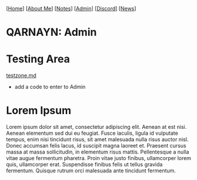 <link rel="icon" href="favicon.ico">

[[Home](index.md)] [[About Me](ABOUT.md)] [[Notes](NOTES.md)] [[Admin](ADMIN.md)] [[Discord](DISCORD.md)] [[News](news.md)]

# QARNAYN: Admin

# Testing Area
[testzone.md](/test/testzone.md)

- add a code to enter to Admin

# Lorem Ipsum
Lorem ipsum dolor sit amet, consectetur adipiscing elit. Aenean at est nisi. Aenean elementum sed dui eu feugiat. Fusce iaculis, ligula id vulputate tempus, enim nisi tincidunt risus, sit amet malesuada nulla risus auctor nisl. Donec accumsan felis lacus, id suscipit magna laoreet et. Praesent cursus massa at massa sollicitudin, in elementum risus mattis. Pellentesque a nulla vitae augue fermentum pharetra. Proin vitae justo finibus, ullamcorper lorem quis, ullamcorper erat. Suspendisse finibus felis ut tellus gravida fermentum. Quisque rutrum orci malesuada ante tincidunt fermentum.     
